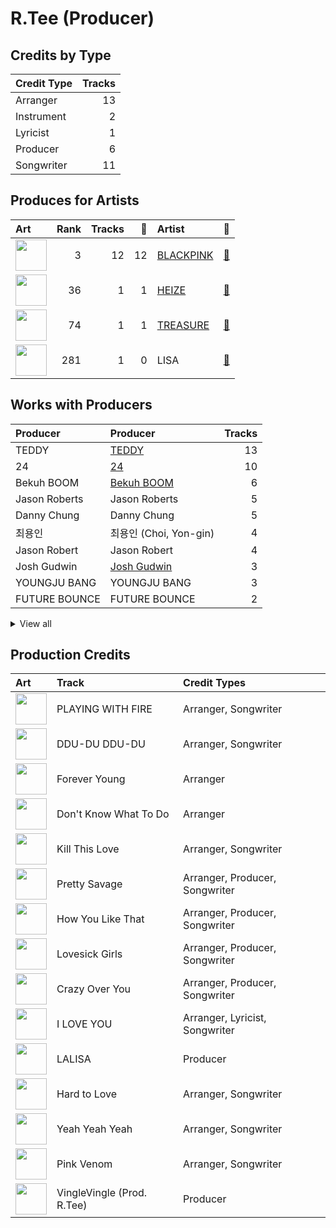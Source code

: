 # R.Tee (Producer)

## Credits by Type

| Credit Type | Tracks |
|:---|---:|
| Arranger | 13 |
| Instrument | 2 |
| Lyricist | 1 |
| Producer | 6 |
| Songwriter | 11 |

## Produces for Artists

| Art | Rank | Tracks | 💚 | Artist | 🔗 |
|:---|---:|---:|---:|:---|:---|
| <img src="https://i.scdn.co/image/ab6761610000e5ebc9690bc711d04b3d4fd4b87c" alt="" width="50" /> | 3 | 12 | 12 | [BLACKPINK](../../artists/blackpink/overview.md) | [🔗](https://open.spotify.com/artist/41MozSoPIsD1dJM0CLPjZF) |
| <img src="https://i.scdn.co/image/ab6761610000e5eb56c617b7ca5ab250de5f8575" alt="" width="50" /> | 36 | 1 | 1 | [HEIZE](../../artists/heize/overview.md) | [🔗](https://open.spotify.com/artist/5dCvSnVduaFleCnyy98JMo) |
| <img src="https://i.scdn.co/image/ab6761610000e5eb7f76de4231462f7e23fa6299" alt="" width="50" /> | 74 | 1 | 1 | [TREASURE](../../artists/treasure/overview.md) | [🔗](https://open.spotify.com/artist/3KonOYiLsU53m4yT7gNotP) |
| <img src="https://i.scdn.co/image/ab6761610000e5eb64defefe609189b5b3ddb0ad" alt="" width="50" /> | 281 | 1 | 0 | LISA | [🔗](https://open.spotify.com/artist/5L1lO4eRHmJ7a0Q6csE5cT) |

## Works with Producers

| Producer | Producer | Tracks |
|:---|:---|---:|
| TEDDY | [TEDDY](../teddy/overview.md) | 13 |
| 24 | [24](../24/overview.md) | 10 |
| Bekuh BOOM | [Bekuh BOOM](../bekuh_boom/overview.md) | 6 |
| Jason Roberts | Jason Roberts | 5 |
| Danny Chung | Danny Chung | 5 |
| 최용인 | 최용인 (Choi, Yon-gin) | 4 |
| Jason Robert | Jason Robert | 4 |
| Josh Gudwin | [Josh Gudwin](../josh_gudwin/overview.md) | 3 |
| YOUNGJU BANG | YOUNGJU BANG | 3 |
| FUTURE BOUNCE | FUTURE BOUNCE | 2 |


<details>
<summary>View all</summary>

| Producer | Producer | Tracks |
|:---|:---|---:|
| IDO | IDO | 2 |
| Brian Lee | Brian Lee | 2 |
| LØREN | LØREN (LOREN) | 2 |
| JISOO | JISOO | 2 |
| YG Family | YG Family | 1 |
| Vince | Vince | 1 |
| YONGJU BANG | YONGJU BANG | 1 |
| かねもと よしのり | かねもと よしのり (Kanemoto Yoshinori) | 1 |
| Freddy Wexler | Freddy Wexler | 1 |
| KUSH | KUSH | 1 |
| Max Wolfgang | Max Wolfgang | 1 |
| ROSÉ | ROSÉ (ROSÉ) | 1 |
| VVN | VVN | 1 |
| JENNIE | JENNIE | 1 |
| Leah Haywood | Leah Haywood | 1 |
| Bianca Atterberry | Bianca Atterberry | 1 |
| David Guetta | David Guetta | 1 |
| 현석 | 현석 (Hyunsuk) | 1 |
| 春虎 | 春虎 (Watanabe, Haruto) | 1 |
| YENA | YENA | 1 |

</details>


## Production Credits

| Art | Track | Credit Types |
|:---|:---|:---|
| <img src="https://i.scdn.co/image/ab67616d0000b27318a4a215052e9f396864bd73" alt="" width="50" /> | PLAYING WITH FIRE | Arranger, Songwriter |
| <img src="https://i.scdn.co/image/ab67616d0000b273bfd46639322b597331d9ecef" alt="" width="50" /> | DDU-DU DDU-DU | Arranger, Songwriter |
| <img src="https://i.scdn.co/image/ab67616d0000b273bfd46639322b597331d9ecef" alt="" width="50" /> | Forever Young | Arranger |
| <img src="https://i.scdn.co/image/ab67616d0000b273e20e5c366b497518353497b0" alt="" width="50" /> | Don't Know What To Do | Arranger |
| <img src="https://i.scdn.co/image/ab67616d0000b273e20e5c366b497518353497b0" alt="" width="50" /> | Kill This Love | Arranger, Songwriter |
| <img src="https://i.scdn.co/image/ab67616d0000b2737dd8f95320e8ef08aa121dfe" alt="" width="50" /> | Pretty Savage | Arranger, Producer, Songwriter |
| <img src="https://i.scdn.co/image/ab67616d0000b2737dd8f95320e8ef08aa121dfe" alt="" width="50" /> | How You Like That | Arranger, Producer, Songwriter |
| <img src="https://i.scdn.co/image/ab67616d0000b2737dd8f95320e8ef08aa121dfe" alt="" width="50" /> | Lovesick Girls | Arranger, Producer, Songwriter |
| <img src="https://i.scdn.co/image/ab67616d0000b2737dd8f95320e8ef08aa121dfe" alt="" width="50" /> | Crazy Over You | Arranger, Producer, Songwriter |
| <img src="https://i.scdn.co/image/ab67616d0000b2734bb3b49ff157d01ab9896573" alt="" width="50" /> | I LOVE YOU | Arranger, Lyricist, Songwriter |
| <img src="https://i.scdn.co/image/ab67616d0000b273330f11fb125bb80b760f9e19" alt="" width="50" /> | LALISA | Producer |
| <img src="https://i.scdn.co/image/ab67616d0000b2734aeaaeeb0755f1d8a8b51738" alt="" width="50" /> | Hard to Love | Arranger, Songwriter |
| <img src="https://i.scdn.co/image/ab67616d0000b2734aeaaeeb0755f1d8a8b51738" alt="" width="50" /> | Yeah Yeah Yeah | Arranger, Songwriter |
| <img src="https://i.scdn.co/image/ab67616d0000b2734aeaaeeb0755f1d8a8b51738" alt="" width="50" /> | Pink Venom | Arranger, Songwriter |
| <img src="https://i.scdn.co/image/ab67616d0000b2733a712d5d26c23c7191cb2d04" alt="" width="50" /> | VingleVingle (Prod. R.Tee) | Producer |